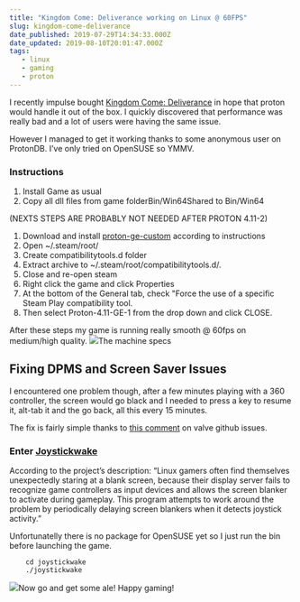 ```yaml
---
title: "Kingdom Come: Deliverance working on Linux @ 60FPS"
slug: kingdom-come-deliverance
date_published: 2019-07-29T14:34:33.000Z
date_updated: 2019-08-10T20:01:47.000Z
tags: 
   - linux
   - gaming
   - proton
---
```


I recently impulse bought [Kingdom Come: Deliverance](https://store.steampowered.com/app/379430/Kingdom_Come_Deliverance/) in hope that proton would handle it out of the box. I quickly discovered that performance was really bad and a lot of users were having the same issue.

However I managed to get it working thanks to some anonymous user on ProtonDB. I’ve only tried on OpenSUSE so YMMV.

<!-- more -->

### Instructions

1. Install Game as usual
2. Copy all dll files from game folderBin/Win64Shared to Bin/Win64

(NEXTS STEPS ARE PROBABLY NOT NEEDED AFTER PROTON 4.11-2)

1. Download and install [proton-ge-custom](https://github.com/GloriousEggroll/proton-ge-custom/releases) according to instructions
2. Open ~/.steam/root/
3. Create compatibilitytools.d folder
4. Extract archive to ~/.steam/root/compatibilitytools.d/.
5. Close and re-open steam
6. Right click the game and click Properties
7. At the bottom of the General tab, check "Force the use of a specific Steam Play compatibility tool.
8. Then select Proton-4.11-GE-1 from the drop down and click CLOSE.

After these steps my game is running really smooth @ 60fps on medium/high quality.
![](/content/images/2019/07/Screenshot_20190729_225310.png)The machine specs
## Fixing DPMS and Screen Saver Issues

I encountered one problem though, after a few minutes playing with a 360 controller, the screen would go black and I needed to press a key to resume it, alt-tab it and the go back, all this every 15 minutes.

The fix is fairly simple thanks to [this comment](https://github.com/ValveSoftware/Proton/issues/287#issuecomment-426535764) on valve github issues.

### Enter [Joystickwake](https://github.com/foresto/joystickwake)

According to the project’s description: “Linux gamers often find themselves unexpectedly staring at a blank screen, because their display server fails to recognize game controllers as input devices and allows the screen blanker to activate during gameplay. This program attempts to work around the problem by periodically delaying screen blankers when it detects joystick activity.”

Unfortunatelly there is no package for OpenSUSE yet so I just run the bin before launching the game.

```shell
    cd joystickwake
    ./joystickwake
```    

![](/content/images/2019/07/Screenshot_20190729_230235.png)Now go and get some ale!
Happy gaming!
